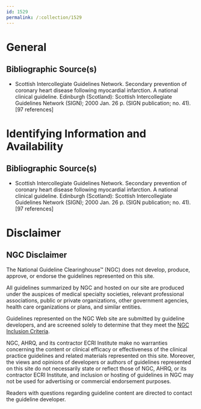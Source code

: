```yaml
---
id: 1529
permalink: /:collection/1529
---
```


# General

## Bibliographic Source(s)

- Scottish Intercollegiate Guidelines Network. Secondary prevention of coronary heart disease following myocardial infarction. A national clinical guideline. Edinburgh (Scotland): Scottish Intercollegiate Guidelines Network (SIGN); 2000 Jan. 26 p. (SIGN publication; no. 41). [97 references]

# Identifying Information and Availability

## Bibliographic Source(s)

- Scottish Intercollegiate Guidelines Network. Secondary prevention of coronary heart disease following myocardial infarction. A national clinical guideline. Edinburgh (Scotland): Scottish Intercollegiate Guidelines Network (SIGN); 2000 Jan. 26 p. (SIGN publication; no. 41). [97 references]

# Disclaimer

## NGC Disclaimer

The National Guideline Clearinghouse™ (NGC) does not develop, produce, approve, or endorse the guidelines represented on this site.

All guidelines summarized by NGC and hosted on our site are produced under the auspices of medical specialty societies, relevant professional associations, public or private organizations, other government agencies, health care organizations or plans, and similar entities.

Guidelines represented on the NGC Web site are submitted by guideline developers, and are screened solely to determine that they meet the [NGC Inclusion Criteria](/help-and-about/summaries/inclusion-criteria).

NGC, AHRQ, and its contractor ECRI Institute make no warranties concerning the content or clinical efficacy or effectiveness of the clinical practice guidelines and related materials represented on this site. Moreover, the views and opinions of developers or authors of guidelines represented on this site do not necessarily state or reflect those of NGC, AHRQ, or its contractor ECRI Institute, and inclusion or hosting of guidelines in NGC may not be used for advertising or commercial endorsement purposes.

Readers with questions regarding guideline content are directed to contact the guideline developer.

